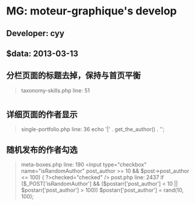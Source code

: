 # MG: moteur-graphique's develop

## Developer: cyy

## $data: 2013-03-13


## 分栏页面的标题去掉，保持与首页平衡
> taxonomy-skills.php line: 51 <h1 class="page-title mm"><?php echo $title; ?></h1>

## 详细页面的作者显示
> single-portfolio.php line: 36 echo '<span>|</span><span>' . get_the_author() . '</span>';

## 随机发布的作者勾选
> meta-boxes.php line: 190 <input type="checkbox" name="isRandomAuthor" <?php if ($post->post_author >= 10 && $post->post_author <= 100) { ?>checked="checked" <?php } ?>/>
> post.php line: 2437 if ($_POST['isRandomAuthor'] && ($postarr['post_author'] < 10 || $postarr['post_author'] > 100)) $postarr['post_author'] = rand(10, 100);
